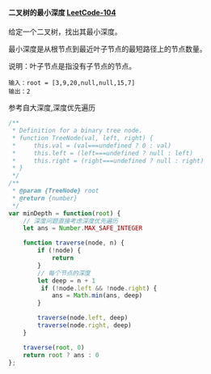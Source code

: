 #### 二叉树的最小深度 [LeetCode-104](https://leetcode.cn/problems/minimum-depth-of-binary-tree/)

给定一个二叉树，找出其最小深度。

最小深度是从根节点到最近叶子节点的最短路径上的节点数量。

说明：叶子节点是指没有子节点的节点。

```
输入：root = [3,9,20,null,null,15,7]
输出：2
```

参考自大深度,深度优先遍历
```js
/**
 * Definition for a binary tree node.
 * function TreeNode(val, left, right) {
 *     this.val = (val===undefined ? 0 : val)
 *     this.left = (left===undefined ? null : left)
 *     this.right = (right===undefined ? null : right)
 * }
 */
/**
 * @param {TreeNode} root
 * @return {number}
 */
var minDepth = function(root) {
    // 深度问题直接考虑深度优先遍历
    let ans = Number.MAX_SAFE_INTEGER

    function traverse(node, n) {
        if (!node) {
            return
        }
        // 每个节点的深度
        let deep = n + 1
         if (!node.left && !node.right) {
            ans = Math.min(ans, deep)
        }

        traverse(node.left, deep)
        traverse(node.right, deep)
    }

    traverse(root, 0)
    return root ? ans : 0
};
```